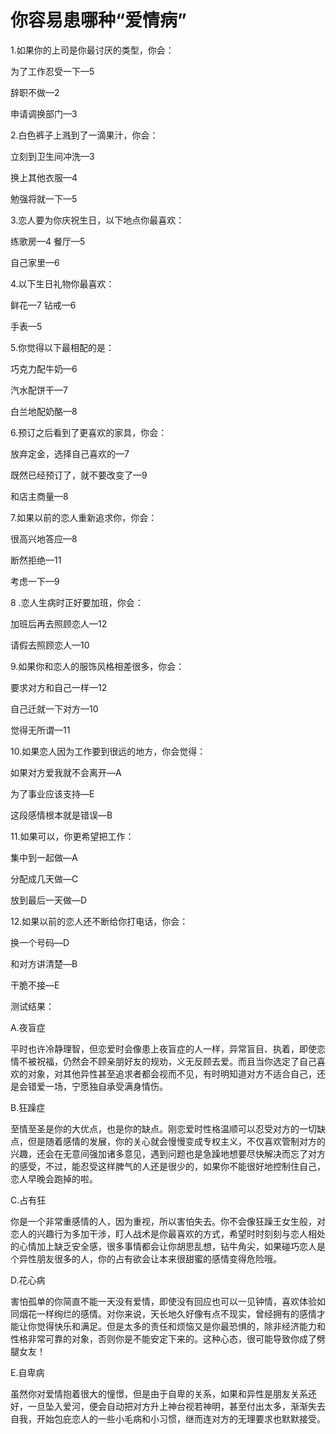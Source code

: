 # 你容易患哪种“爱情病”

1.如果你的上司是你最讨厌的类型，你会： 

为了工作忍受一下—5 

辞职不做—2 

申请调换部门—3 

2.白色裤子上溅到了一滴果汁，你会： 

立刻到卫生间冲洗—3 

换上其他衣服—4 

勉强将就一下—5 

3.恋人要为你庆祝生日，以下地点你最喜欢： 

练歌房—4 餐厅—5 

自己家里—6 

4.以下生日礼物你最喜欢： 

鲜花—7 钻戒—6 

手表—5 

5.你觉得以下最相配的是： 

巧克力配牛奶—6 

汽水配饼干—7 

白兰地配奶酪—8 

6.预订之后看到了更喜欢的家具，你会： 

放弃定金，选择自己喜欢的—7 

既然已经预订了，就不要改变了—9 

和店主商量—8 

7.如果以前的恋人重新追求你，你会： 

很高兴地答应—8 

断然拒绝—11 

考虑一下—9 

8 .恋人生病时正好要加班，你会： 

加班后再去照顾恋人—12 

请假去照顾恋人—10 

9.如果你和恋人的服饰风格相差很多，你会： 

要求对方和自己一样—12 

自己迁就一下对方—10 

觉得无所谓—11 

10.如果恋人因为工作要到很远的地方，你会觉得： 

如果对方爱我就不会离开—A 

为了事业应该支持—E 

这段感情根本就是错误—B 

11.如果可以，你更希望把工作： 

集中到一起做—A 

分配成几天做—C 

放到最后一天做—D 

12.如果以前的恋人还不断给你打电话，你会： 

换一个号码—D 

和对方讲清楚—B 

干脆不接—E 

测试结果： 

A.夜盲症 

平时也许冷静理智，但恋爱时会像患上夜盲症的人一样，异常盲目、执着，即使恋情不被祝福，仍然会不顾亲朋好友的规劝，义无反顾去爱。而且当你选定了自己喜欢的对象，对其他异性甚至追求者都会视而不见，有时明知道对方不适合自己，还是会错爱一场，宁愿独自承受满身情伤。 

B.狂躁症 

至情至圣是你的大优点，也是你的缺点。刚恋爱时性格温顺可以忍受对方的一切缺点，但是随着感情的发展，你的关心就会慢慢变成专权主义，不仅喜欢管制对方的兴趣，还会在无意间强加诸多意见，遇到问题也是急躁地想要尽快解决而忘了对方的感受，不过，能忍受这样脾气的人还是很少的，如果你不能很好地控制住自己，恋人早晚会跑掉的啦。 

C.占有狂 

你是一个非常重感情的人，因为重视，所以害怕失去。你不会像狂躁王女生般，对恋人的兴趣行为多加干涉，盯人战术是你最喜欢的方式，希望时时刻刻与恋人相处的心情加上缺乏安全感，很多事情都会让你胡思乱想，钻牛角尖，如果碰巧恋人是个异性朋友很多的人，你的占有欲会让本来很甜蜜的感情变得危险哦。 

D.花心病 

害怕孤单的你简直不能一天没有爱情，即使没有回应也可以一见钟情，喜欢体验如同烟花一样绚烂的感情。对你来说，天长地久好像有点不现实，曾经拥有的感情才能让你觉得快乐和满足。但是太多的责任和烦恼又是你最恐惧的，除非经济能力和性格非常可靠的对象，否则你是不能安定下来的。这种心态，很可能导致你成了劈腿女友！ 

E.自卑病 

虽然你对爱情抱着很大的憧憬，但是由于自卑的关系，如果和异性是朋友关系还好，一旦坠入爱河，便会自动把对方升上神台视若神明，甚至付出太多，渐渐失去自我，开始包庇恋人的一些小毛病和小习惯，继而连对方的无理要求也默默接受。